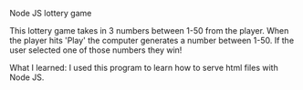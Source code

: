 Node JS lottery game

This lottery game takes in 3 numbers between 1-50 from the player. When the player hits 'Play'
the computer generates a number between 1-50. If the user selected one of those numbers they win!

What I learned:
I used this program to learn how to serve html files with Node JS.
